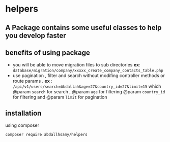 # helpers

## A Package contains some useful classes to help you develop faster


## benefits of using package

* you will be able to move migration files to sub directories **ex**: `database/migration/company/xxxxx_create_company_contacts_table.php`
* use pagination , filter and search without modifing  controller methods or route params . **ex** : `/api/v1/users/search=Abdallah&age=27&country_id=27&limit=15`
 which  @param `search` for search ,
 @param `age` for filtering
 @param `country_id` for filtering
and @param  `limit` for pagination

## installation

using composer

```
composer require abdallhsamy/helpers
```
